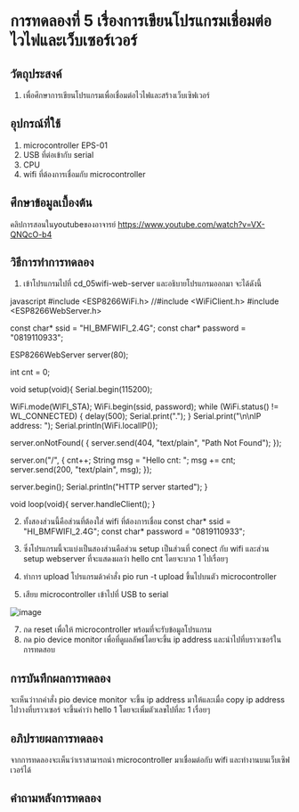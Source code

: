 # การทดลองที่ 5 เรื่องการเขียนโปรแกรมเชื่อมต่อไวไฟและเว็บเซอร์เวอร์
## วัตถุประสงค์
 1. เพื่อศึกษาการเขียนโปรแกรมเพื่อเชื่อมต่อไวไฟและสร้างเว็บเซิฟเวอร์
 
 
 ## อุปกรณ์ที่ใช้
 1. microcontroller EPS-01
 2. USB ที่ต่อเข้ากับ serial
 3. CPU 
 4. wifi ที่ต้องการเชื่อมกับ microcontroller 
   
   
 ## ศึกษาข้อมูลเบื้องต้น
   คลิปการสอนในyoutubeของอาจารย์ https://www.youtube.com/watch?v=VX-QNQcO-b4
   
   
 ## วิธีการทำการทดลอง
  1. เข้าโปรแกรมไปที่ cd_05wifi-web-server และอธิบายโปรแกรมออกมา จะได้ดังนี้
  
  
javascript
  #include <ESP8266WiFi.h>
//#include <WiFiClient.h>
#include <ESP8266WebServer.h>

const char* ssid = "HI_BMFWIFI_2.4G";
const char* password = "0819110933";

ESP8266WebServer server(80);

int cnt = 0;

void setup(void){
 Serial.begin(115200);

 WiFi.mode(WIFI_STA);
 WiFi.begin(ssid, password);
 while (WiFi.status() != WL_CONNECTED) {
  delay(500);
  Serial.print(".");
 }
 Serial.print("\n\nIP address: ");
 Serial.println(WiFi.localIP());

 server.onNotFound([]() {
  server.send(404, "text/plain", "Path Not Found");
 });

 server.on("/", []() {
  cnt++;
  String msg = "Hello cnt: ";
  msg += cnt;
  server.send(200, "text/plain", msg);
 });

 server.begin();
 Serial.println("HTTP server started");
}

void loop(void){
  server.handleClient();
}

2. ทั้งสองส่วนนี้คือส่วนที่ต้องใส่ wifi ที่ต้องการเชื่อม
  const char* ssid = "HI_BMFWIFI_2.4G";
  const char* password = "0819110933";
  
3. ซึ่งโปรแกรมนี้จะแบ่งเป็นสองส่วนคือส่วน setup เป็นส่วนที่ conect กับ wifi และส่วน setup webserver ที่จะแสดงผลว่า hello cnt โดยจะบวก 1 ไปเรื่อยๆ
4. ทำการ upload โปรแกรมด้วคำสั่ง pio run -t upload ขึ้นไปบนตัว microcontroller 
5. เสียบ microcontroller เข้าไปที่ USB to serial

![image](https://user-images.githubusercontent.com/80879942/112162477-ac25d480-8c1e-11eb-8915-8e6e6ded0e1e.jpg)

7. กด reset เพื่อให้ microcontroller พร้อมที่จะรับข้อมูลโปรแกรม
8. กด pio device monitor เพื่อที่ดูผลลัพธ์โดยจะขึ้น ip address และนำไปที่บราวเซอร์ในการทดสอบ

## การบันทึกผลการทดลอง
   จะเห็นว่าากคำสั่ง pio device monitor จะขึ้น ip address มาให้และเมื่อ copy ip address ไปวางที่บราวเซอร์ จะขึ้นคำว่า hello 1 โดยจะเพิ่มตัวเลขไปที่ละ 1 เรื่อยๆ
   
## อภิปรายผลการทดลอง
   จากการทดลองจะเห็นว่าเราสามารถนำ microcontroller มาเชื่อมต่อกับ wifi และทำงานบนเว็บเซิฟเวอร์ได้
   
## คำถามหลังการทดลอง
